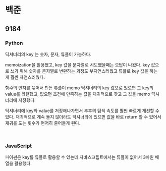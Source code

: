 # 백준

## 9184

### Python

딕셔너리의 key 는 숫자, 문자, 튜플이 가능하다.

memoization을 활용했고, key 값을 문자열로 시도했을때는 오답이 나왔다. key 값으로 쓰기 위해 숫자를 문자열로 변환하는 과정도 부자연스러웠고 튜플로 key 값을 하는게 훨씬 자연스러웠다.

함수의 인자를 묶어서 만든 튜플이 memo 딕셔너리의 key 값으로 있으면 그 key의 value를 리턴했고, 없으면 조건에 만족하는 값을 재귀적으로 찾고 그 값을 memo 딕셔너리에 저장했다.

딕셔너리에 key와 value를 저장해나가면서 추후의 탐색 속도를 훨씬 빠르게 개선할 수 있다. 재귀적으로 계속 돌지 않더라도 딕셔너리에 있으면 값을 바로 return 할 수 있어서 재귀를 도는 횟수가 현저히 줄어들게 된다.

<br>

### JavaScript

파이썬은 key를 튜플로 활용할 수 있는데 자바스크립트에서는 튜플이 없어서 3차원 배열을 활용했다.
